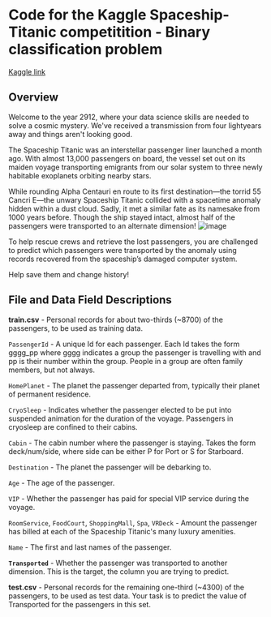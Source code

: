 # Code for the Kaggle Spaceship-Titanic competitition - Binary classification problem
[Kaggle link](https://www.kaggle.com/competitions/spaceship-titanic/data)

## Overview


Welcome to the year 2912, where your data science skills are needed to solve a cosmic mystery. We've received a transmission from four lightyears away and things aren't looking good.

The Spaceship Titanic was an interstellar passenger liner launched a month ago. With almost 13,000 passengers on board, the vessel set out on its maiden voyage transporting emigrants from our solar system to three newly habitable exoplanets orbiting nearby stars.

While rounding Alpha Centauri en route to its first destination—the torrid 55 Cancri E—the unwary Spaceship Titanic collided with a spacetime anomaly hidden within a dust cloud. Sadly, it met a similar fate as its namesake from 1000 years before. Though the ship stayed intact, almost half of the passengers were transported to an alternate dimension!
![image](https://user-images.githubusercontent.com/74130589/210173852-68516560-96a6-44eb-887d-04efeb756421.png)


To help rescue crews and retrieve the lost passengers, you are challenged to predict which passengers were transported by the anomaly using records recovered from the spaceship’s damaged computer system.

Help save them and change history!


## File and Data Field Descriptions

**train.csv** - Personal records for about two-thirds (~8700) of the passengers, to be used as training data.

```PassengerId``` - A unique Id for each passenger. Each Id takes the form gggg_pp where gggg indicates a group the passenger is travelling with and pp is their number within the group. People in a group are often family members, but not always.

```HomePlanet``` - The planet the passenger departed from, typically their planet of permanent residence.

```CryoSleep``` - Indicates whether the passenger elected to be put into suspended animation for the duration of the voyage. Passengers in cryosleep are confined to their cabins.

```Cabin``` - The cabin number where the passenger is staying. Takes the form deck/num/side, where side can be either P for Port or S for Starboard.

```Destination``` - The planet the passenger will be debarking to.

```Age``` - The age of the passenger.

```VIP``` - Whether the passenger has paid for special VIP service during the voyage.

```RoomService```, ```FoodCourt```, ```ShoppingMall```, ```Spa```, ```VRDeck``` - Amount the passenger has billed at each of the Spaceship Titanic's many luxury amenities.

```Name``` - The first and last names of the passenger.

**```Transported```** - Whether the passenger was transported to another dimension. This is the target, the column you are trying to predict.

**test.csv** - Personal records for the remaining one-third (~4300) of the passengers, to be used as test data. Your task is to predict the value of Transported for the passengers in this set.
